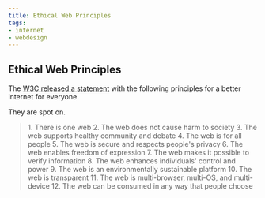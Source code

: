 ```yaml
---
title: Ethical Web Principles
tags: 
- internet 
- webdesign
---
```


## Ethical Web Principles

The [W3C released a statement](https://www.w3.org/blog/2024/w3c-statement-on-ethical-web-principles-guides-the-community-to-build-a-better-web/) with the following principles for a better internet for everyone. 

They are spot on.

<blockquote>
 1. There is one web
 2. The web does not cause harm to society
 3. The web supports healthy community and debate
 4. The web is for all people
 5. The web is secure and respects people's privacy
 6. The web enables freedom of expression
 7. The web makes it possible to verify information
 8. The web enhances individuals' control and power
 9. The web is an environmentally sustainable platform
 10. The web is transparent
 11. The web is multi-browser, multi-OS, and multi-device
 12. The web can be consumed in any way that people choose
</blockquote>